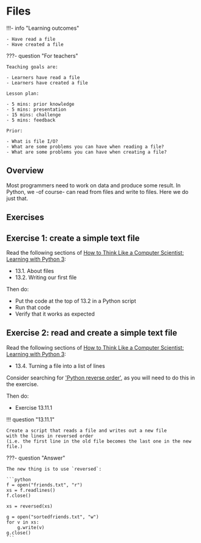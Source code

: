 # Files

!!!- info "Learning outcomes"

    - Have read a file
    - Have created a file

???- question "For teachers"

    Teaching goals are:

    - Learners have read a file
    - Learners have created a file

    Lesson plan:

    - 5 mins: prior knowledge
    - 5 mins: presentation
    - 15 mins: challenge
    - 5 mins: feedback

    Prior:

    - What is file I/O?
    - What are some problems you can have when reading a file?
    - What are some problems you can have when creating a file?

## Overview

Most programmers need to work on data and produce some result.
In Python, we -of course- can read from files and write to files.
Here we do just that.

## Exercises

## Exercise 1: create a simple text file

Read the following sections of
[How to Think Like a Computer Scientist: Learning with Python 3](https://openbookproject.net/thinkcs/python/english3e/index.html):

- 13.1. About files
- 13.2. Writing our first file

Then do:

- Put the code at the top of 13.2 in a Python script
- Run that code
- Verify that it works as expected


## Exercise 2: read and create a simple text file

Read the following sections of
[How to Think Like a Computer Scientist: Learning with Python 3](https://openbookproject.net/thinkcs/python/english3e/index.html):

- 13.4. Turning a file into a list of lines

Consider searching for ['Python reverse order'](https://lmddgtfy.net/?q=python%20reverse%20order),
as you will need to do this in the exercise.

Then do:

- Exercise 13.11.1

!!! question "13.11.1"

    Create a script that reads a file and writes out a new file
    with the lines in reversed order
    (i.e. the first line in the old file becomes the last one in the new file.)

???- question "Answer"

    The new thing is to use `reversed`:

    ```python
    f = open("friends.txt", "r")
    xs = f.readlines()
    f.close()

    xs = reversed(xs)

    g = open("sortedfriends.txt", "w")
    for v in xs:
        g.write(v)
    g.close()
    ```
